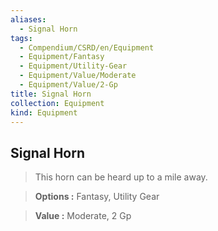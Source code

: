 ```yaml
---
aliases:
  - Signal Horn
tags:
  - Compendium/CSRD/en/Equipment
  - Equipment/Fantasy
  - Equipment/Utility-Gear
  - Equipment/Value/Moderate
  - Equipment/Value/2-Gp
title: Signal Horn
collection: Equipment
kind: Equipment
---
```

## Signal Horn    
    
>This horn can be heard up to a mile away.    
> **Options :** Fantasy, Utility Gear    
> **Value :** Moderate, 2 Gp